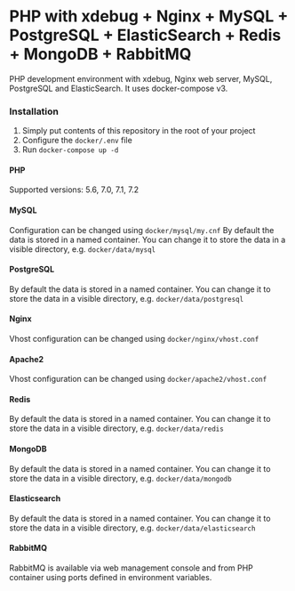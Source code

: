 # PHP with xdebug + Nginx + MySQL + PostgreSQL + ElasticSearch + Redis + MongoDB + RabbitMQ #

PHP development environment with xdebug, Nginx
web server, MySQL, PostgreSQL and ElasticSearch.
It uses docker-compose v3.

### Installation ###

1. Simply put contents of this repository in
the root of your project
2. Configure the ``` docker/.env ``` file
3. Run ``` docker-compose up -d ```


#### PHP ####
Supported versions: 5.6, 7.0, 7.1, 7.2

#### MySQL ####

Configuration can be changed using 
``` docker/mysql/my.cnf ```
By default the data is stored in a named
container. You can change it to store
the data in a visible directory,
e.g. ``` docker/data/mysql ```

#### PostgreSQL ####

By default the data is stored in a named
container. You can change it to store
the data in a visible directory,
e.g. ``` docker/data/postgresql ```

#### Nginx ####

Vhost configuration can be changed using 
 ``` docker/nginx/vhost.conf ```
 
#### Apache2 ####

Vhost configuration can be changed using 
``` docker/apache2/vhost.conf ```
 
#### Redis ####

By default the data is stored in a named
container. You can change it to store
the data in a visible directory,
e.g. ``` docker/data/redis ``` 

#### MongoDB ####

By default the data is stored in a named
container. You can change it to store
the data in a visible directory,
e.g. ``` docker/data/mongodb ``` 

#### Elasticsearch ####

By default the data is stored in a named
container. You can change it to store
the data in a visible directory,
e.g. ``` docker/data/elasticsearch ``` 

#### RabbitMQ ####

RabbitMQ is available via web management console
and from PHP container using ports defined in
environment variables.